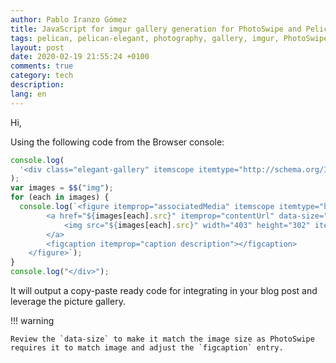 ```yaml
---
author: Pablo Iranzo Gómez
title: JavaScript for imgur gallery generation for PhotoSwipe and Pelican-Elegant
tags: pelican, pelican-elegant, photography, gallery, imgur, PhotoSwipe
layout: post
date: 2020-02-19 21:55:24 +0100
comments: true
category: tech
description:
lang: en
---
```


Hi,

Using the following code from the Browser console:

```js
console.log(
  '<div class="elegant-gallery" itemscope itemtype="http://schema.org/ImageGallery">'
);
var images = $$("img");
for (each in images) {
  console.log(`<figure itemprop="associatedMedia" itemscope itemtype="http://schema.org/ImageObject">
        <a href="${images[each].src}" itemprop="contentUrl" data-size="4032x3024">
            <img src="${images[each].src}" width="403" height="302" itemprop="thumbnail" alt="" />
        </a>
        <figcaption itemprop="caption description"></figcaption>
    </figure>`);
}
console.log("</div>");
```

It will output a copy-paste ready code for integrating in your blog post and leverage the picture gallery.

!!! warning

    Review the `data-size` to make it match the image size as PhotoSwipe requires it to match image and adjust the `figcaption` entry.
